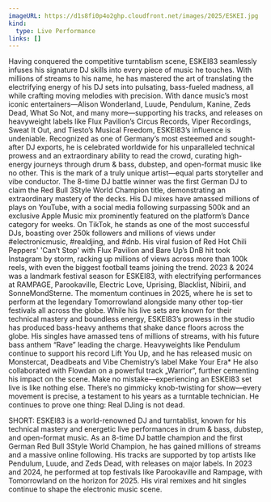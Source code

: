 ```yaml
---
imageURL: https://d1s8fi0p4o2ghp.cloudfront.net/images/2025/ESKEI.jpg
kind:
  type: Live Performance
links: []
---
```

Having conquered the competitive turntablism scene, ESKEI83 seamlessly infuses his signature DJ skills into every piece of music he touches. With millions of streams to his name, he has mastered the art of translating the electrifying energy of his DJ sets into pulsating, bass-fueled madness, all while crafting moving melodies with precision. 
With dance music’s most iconic entertainers—Alison Wonderland, Luude, Pendulum, Kanine, Zeds Dead, What So Not, and many more—supporting his tracks, and releases on heavyweight labels like Flux Pavilion’s Circus Records, Viper Recordings, Sweat It Out, and Tiesto’s Musical Freedom, ESKEI83’s influence is undeniable.
Recognized as one of Germany’s most esteemed and sought-after DJ exports, he is celebrated worldwide for his unparalleled technical prowess and an extraordinary ability to read the crowd, curating high-energy journeys through drum & bass, dubstep, and open-format music like no other. This is the mark of a truly unique artist—equal parts storyteller and vibe conductor.
The 8-time DJ battle winner was the first German DJ to claim the Red Bull 3Style World Champion title, demonstrating an extraordinary mastery of the decks. His DJ mixes have amassed millions of plays on YouTube, with a social media following surpassing 500k and an exclusive Apple Music mix prominently featured on the platform’s Dance category for weeks. On TikTok, he stands as one of the most successful DJs, boasting over 250k followers and millions of views under #electronicmusic, #realdjing, and #dnb.
His viral fusion of Red Hot Chili Peppers' 'Can’t Stop' with Flux Pavilion and Bare Up’s DnB hit took Instagram by storm, racking up millions of views across more than 100k reels, with even the biggest football teams joining the trend.
2023 & 2024 was a landmark festival season for ESKEI83, with electrifying performances at RAMPAGE, Parookaville, Electric Love, Uprising, Blacklist, Nibirii, and SonneMondSterne. The momentum continues in 2025, where he is set to perform at the legendary Tomorrowland alongside many other top-tier festivals all across the globe.
While his live sets are known for their technical mastery and boundless energy, ESKEI83’s prowess in the studio has produced bass-heavy anthems that shake dance floors across the globe. His singles have amassed tens of millions of streams, with his future bass anthem “Rave” leading the charge. Heavyweights like Pendulum continue to support his record Lift You Up, and he has released music on Monstercat, Deadbeats and Vibe Chemistry’s label Make Your Era* He also collaborated with Flowdan on a powerful track „Warrior“, further cementing his impact on the scene.
Make no mistake—experiencing an ESKEI83 set live is like nothing else. There’s no gimmicky knob-twisting for show—every movement is precise, a testament to his years as a turntable technician. He continues to prove one thing: Real DJing is not dead.


SHORT: ESKEI83 is a world-renowned DJ and turntablist, known for his technical mastery and energetic live performances in drum & bass, dubstep, and open-format music. As an 8-time DJ battle champion and the first German Red Bull 3Style World Champion, he has gained millions of streams and a massive online following. His tracks are supported by top artists like Pendulum, Luude, and Zeds Dead, with releases on major labels. In 2023 and 2024, he performed at top festivals like Parookaville and Rampage, with Tomorrowland on the horizon for 2025. His viral remixes and hit singles continue to shape the electronic music scene.